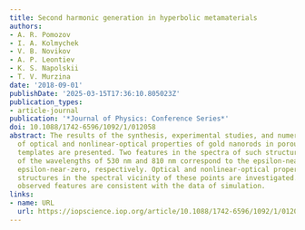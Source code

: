 ```yaml
---
title: Second harmonic generation in hyperbolic metamaterials
authors:
- A. R. Pomozov
- I. A. Kolmychek
- V. B. Novikov
- A. P. Leontiev
- K. S. Napolskii
- T. V. Murzina
date: '2018-09-01'
publishDate: '2025-03-15T17:36:10.805023Z'
publication_types:
- article-journal
publication: '*Journal of Physics: Conference Series*'
doi: 10.1088/1742-6596/1092/1/012058
abstract: The results of the synthesis, experimental studies, and numerical simulation
  of optical and nonlinear-optical properties of gold nanorods in porous anodic alumina
  templates are presented. Two features in the spectra of such structures in the vicinity
  of the wavelengths of 530 nm and 810 nm correspond to the epsilon-near-pole and
  epsilon-near-zero, respectively. Optical and nonlinear-optical properties of the
  structures in the spectral vicinity of these points are investigated. Experimentally
  observed features are consistent with the data of simulation.
links:
- name: URL
  url: https://iopscience.iop.org/article/10.1088/1742-6596/1092/1/012058
---
```

